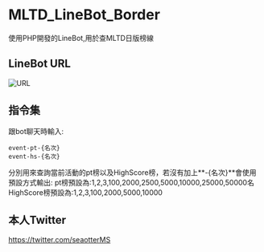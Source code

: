 # MLTD_LineBot_Border
 使用PHP開發的LineBot,用於查MLTD日版榜線

## LineBot URL
![URL](https://github.com/peter910820/MLTD_LineBot_Border/blob/main/QRcode.png)

## 指令集

跟bot聊天時輸入:
```console
event-pt-{名次}
event-hs-{名次}
```
分別用來查詢當前活動的pt榜以及HighScore榜，若沒有加上**-{名次}**會使用預設方式輸出:
pt榜預設為:1,2,3,100,2000,2500,5000,10000,25000,50000名
HighScore榜預設為:1,2,3,100,2000,5000,10000

## 本人Twitter

https://twitter.com/seaotterMS